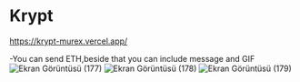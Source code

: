 # Krypt

https://krypt-murex.vercel.app/

-You can send ETH,beside that you can include message and GIF
![Ekran Görüntüsü (177)](https://user-images.githubusercontent.com/72981010/227150718-50168c96-9d0b-431c-8c27-8ed2b1698fc0.png)
![Ekran Görüntüsü (178)](https://user-images.githubusercontent.com/72981010/227150726-1a1f76b2-9d02-4763-9801-f1766671b20b.png)
![Ekran Görüntüsü (179)](https://user-images.githubusercontent.com/72981010/227150732-f91dfd48-6049-47d0-9e02-c3369371661d.png)
